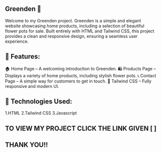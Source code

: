 ## Greenden 🌿
Welcome to my Greenden project. Greenden is a simple and elegant website showcasing home products, including a selection of beautiful flower pots for sale. Built entirely with HTML and Tailwind CSS, this project provides a clean and responsive design, ensuring a seamless user experience.

## 🌟 Features:

 🏠 Home Page – A welcoming introduction to Greenden.
 🛍️ Products Page – Displays a variety of home products, including stylish flower pots.
 📞 Contact Page – A simple way for customers to get in touch.
 🎨 Tailwind CSS – Fully responsive and modern UI.

## 🚀 Technologies Used:
1.HTML
2.Tailwind CSS
3.Javascript

## TO VIEW MY PROJECT CLICK THE LINK GIVEN [ ]

## THANK YOU!!
